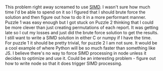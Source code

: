 This problem right away screamed to use [SIMD](https://en.wikipedia.org/wiki/Single_instruction,_multiple_data). I wasn't sure how much time I'd be able to spend on it so I figured that I should brute force the solution and then figure out how to do it in a more performant manner. Puzzle 1 was easy enough but I got stuck on Puzzle 2 thinking that I could be more clever than just creating permutations of each report. It was getting late so I cut my losses and just did the brute force solution to get the results. I still want to write a SIMD solution in either C or numpy if I have the time. For puzzle 1 it should be pretty trivial, for puzzle 2 I am not sure. It would be a cool example of where Python will be so much faster than something like JS. I believe there's no way to force SIMD processing in node unless it decides to optimize and use it. Could be an interesting problem - figure out how to write node so that it does trigger SIMD processing.
